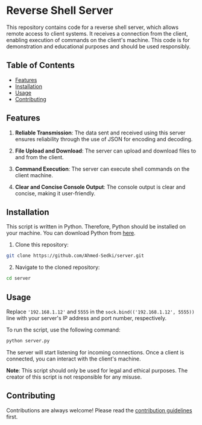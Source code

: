 # Reverse Shell Server

This repository contains code for a reverse shell server, which allows remote access to client systems. It receives a connection from the client, enabling execution of commands on the client's machine. This code is for demonstration and educational purposes and should be used responsibly.

## Table of Contents

- [Features](#features)
- [Installation](#installation)
- [Usage](#usage)
- [Contributing](#contributing)

## Features

1. **Reliable Transmission**: The data sent and received using this server ensures reliability through the use of JSON for encoding and decoding.

2. **File Upload and Download**: The server can upload and download files to and from the client.

3. **Command Execution**: The server can execute shell commands on the client machine.

4. **Clear and Concise Console Output**: The console output is clear and concise, making it user-friendly.

## Installation

This script is written in Python. Therefore, Python should be installed on your machine. You can download Python from [here](https://www.python.org/downloads/).

1. Clone this repository:
```bash
git clone https://github.com/Ahmed-Sedki/server.git
```
2. Navigate to the cloned repository:
```bash
cd server
```

## Usage

Replace `'192.168.1.12'` and `5555` in the `sock.bind(('192.168.1.12', 5555))` line with your server's IP address and port number, respectively.

To run the script, use the following command:

```bash
python server.py
```

The server will start listening for incoming connections. Once a client is connected, you can interact with the client's machine.

**Note**: This script should only be used for legal and ethical purposes. The creator of this script is not responsible for any misuse.

## Contributing

Contributions are always welcome! Please read the [contribution guidelines](contributing.md) first.
